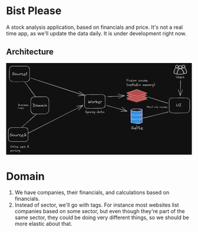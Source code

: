 # Bist Please

A stock analysis application, based on financials and price. It's not a real time app, as we'll update the data daily. It is under development right now.

## Architecture 

![architecture](drawings/architecture.png)

# Domain

1. We have companies, their financials, and calculations based on financials. 
2. Instead of sector, we'll go with tags. For instance most websites list companies based on some sector, but even though they're part of the same sector, they could be doing very different things, so we should be more elastic about that.